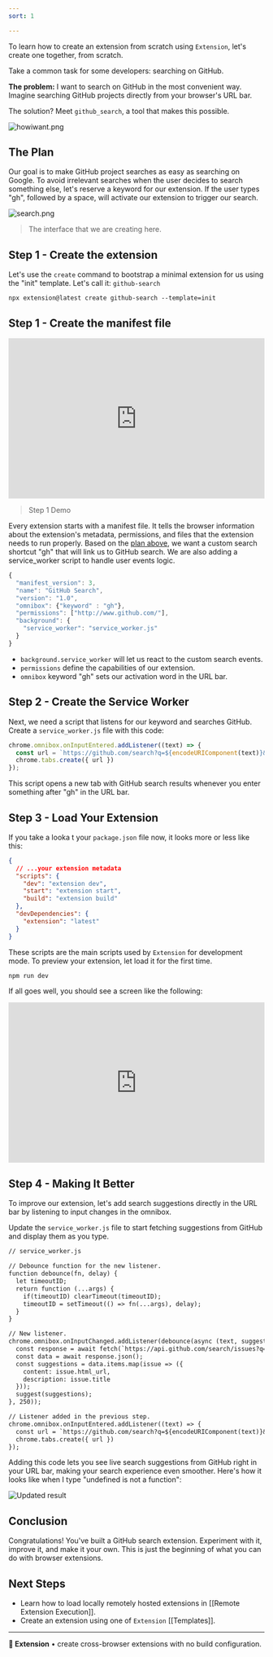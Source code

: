 ```yaml
---
sort: 1

---
```


To learn how to create an extension from scratch using `Extension`, let's create one together, from scratch.

Take a common task for some developers: searching on GitHub.

**The problem:** I want to search on GitHub in the most convenient way. Imagine searching GitHub projects directly from your browser's URL bar.

The solution? Meet `github_search`, a tool that makes this possible. 

![howiwant.png](assets/howiwant.png)

## The Plan

Our goal is to make GitHub project searches as easy as searching on Google. To avoid irrelevant searches when the user decides to search something else, let's reserve a keyword for our extension. If the user types "gh", followed by a space, will activate our extension to trigger our search. 

![search.png](assets/search.png)
> The interface that we are creating here.

## Step 1 - Create the extension

Let's use the `create` command to bootstrap a minimal extension for us using the "init" template. Let's call it: `github-search`

```
npx extension@latest create github-search --template=init
```


## Step 1 - Create the manifest file

<div style="position: relative; padding-bottom: 62.5%; height: 0;"><iframe src="https://www.loom.com/embed/1193dc69f7b74a56a5f5d9e0324c255d?sid=99132929-4c05-40e7-b804-3f242daf95ea" frameborder="0" webkitallowfullscreen mozallowfullscreen allowfullscreen style="position: absolute; top: 0; left: 0; width: 100%; height: 100%;"></iframe></div>

> Step 1 Demo

Every extension starts with a manifest file. It tells the browser information about the extension's metadata, permissions, and files that the extension needs to run properly. Based on the [plan above](#plan), we want a custom search shortcut "gh" that will link us to GitHub search. We are also adding a service_worker script to handle user events logic.

```jsx
{
  "manifest_version": 3,
  "name": "GitHub Search",
  "version": "1.0",
  "omnibox": {"keyword" : "gh"},
  "permissions": ["http://www.github.com/"],
  "background": {
    "service_worker": "service_worker.js"
  }
}
```

- `background.service_worker` will let us react to the custom search events.
- `permissions` define the capabilities of our extension.
- `omnibox` keyword "gh" sets our activation word in the URL bar.

## Step 2 - Create the Service Worker

Next, we need a script that listens for our keyword and searches GitHub. Create a `service_worker.js` file with this code:

```js
chrome.omnibox.onInputEntered.addListener((text) => {
  const url = `https://github.com/search?q=${encodeURIComponent(text)}&type=issues`
  chrome.tabs.create({ url })
});
```

This script opens a new tab with GitHub search results whenever you enter something after "gh" in the URL bar.

## Step 3 - Load Your Extension

If you take a looka t your `package.json` file now, it looks more or less like this:

```json
{
  // ...your extension metadata
  "scripts": {
    "dev": "extension dev",
    "start": "extension start",
    "build": "extension build"
  },
  "devDependencies": {
    "extension": "latest"
  }
}

```

These scripts are the main scripts used by `Extension` for development mode. To preview your extension, let load it for the first time.

```
npm run dev
```

If all goes well, you should see a screen like the following:

<div style="position: relative; padding-bottom: 62.5%; height: 0;"><iframe src="https://www.loom.com/embed/777544977a32444ba6de4ff23bdaccbc?sid=360eb1b1-af3a-480b-9e71-41a7fb01ca6e" frameborder="0" webkitallowfullscreen mozallowfullscreen allowfullscreen style="position: absolute; top: 0; left: 0; width: 100%; height: 100%;"></iframe></div>

## Step 4 - Making It Better

To improve our extension, let's add search suggestions directly in the URL bar by listening to input changes in the omnibox.

Update the `service_worker.js` file to start fetching suggestions from GitHub and display them as you type.

```diff
// service_worker.js

// Debounce function for the new listener.
function debounce(fn, delay) {
  let timeoutID;
  return function (...args) {
    if(timeoutID) clearTimeout(timeoutID);
    timeoutID = setTimeout(() => fn(...args), delay);
  }
}

// New listener.
chrome.omnibox.onInputChanged.addListener(debounce(async (text, suggest) => {
  const response = await fetch(`https://api.github.com/search/issues?q=${text}`);
  const data = await response.json();
  const suggestions = data.items.map(issue => ({
    content: issue.html_url,
    description: issue.title
  }));
  suggest(suggestions);
}, 250));

// Listener added in the previous step.
chrome.omnibox.onInputEntered.addListener((text) => {
  const url = `https://github.com/search?q=${encodeURIComponent(text)}&type=issues`
  chrome.tabs.create({ url })
});
```

Adding this code lets you see live search suggestions from GitHub right in your URL bar, making your search experience even smoother. Here's how it looks like when I type "undefined is not a function":

![Updated result](./assets/updated-result.png)

## Conclusion

Congratulations! You've built a GitHub search extension. Experiment with it, improve it, and make it your own. This is just the beginning of what you can do with browser extensions.

## Next Steps 

- Learn how to load locally remotely hosted extensions in [[Remote Extension Execution]].
- Create an extension using one of `Extension` [[Templates]].

---

**🧩 Extension** • create cross-browser extensions with no build configuration.
